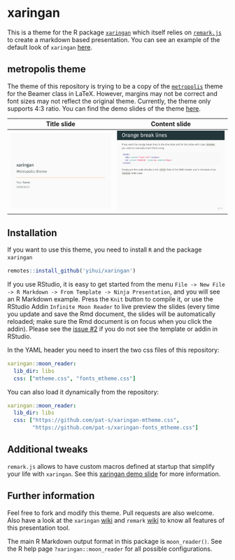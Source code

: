 # xaringan

This is a theme for the R package [`xaringan`](https://github.com/yihui/xaringan) which itself relies on [`remark.js`](https://remarkjs.com/#1) to create a markdown based presentation. 
You can see an example of the default look of `xaringan` [here](http://slides.yihui.name/xaringan/).

## metropolis theme

The theme of this repository is trying to be a copy of the [`metropolis`](https://github.com/matze/mtheme) theme for the Beamer class in LaTeX. 
However, margins may not be correct and font sizes may not reflect the original theme. 
Currently, the theme only supports 4:3 ratio.
You can find the demo slides of the theme [here](https://pat-s.github.io/files/xaringan-metropolis.html#1).

Title slide                |  Content slide
:-------------------------:|:-------------------------:
![](figs/example1.png)  |  ![](figs/example2.png)

## Installation

If you want to use this theme, you need to install `R` and the package `xaringan`

```r
remotes::install_github('yihui/xaringan')
```

If you use RStudio, it is easy to get started from the menu `File -> New File -> R Markdown -> From Template -> Ninja Presentation`, and you will see an R Markdown example. Press the `Knit` button to compile it, or use the RStudio Addin `Infinite Moon Reader` to live preview the slides (every time you update and save the Rmd document, the slides will be automatically reloaded; make sure the Rmd document is on focus when you click the addin). Please see the [issue #2](https://github.com/yihui/xaringan/issues/2) if you do not see the template or addin in RStudio.

In the YAML header you need to insert the two css files of this repository:

``` yaml
xaringan::moon_reader:
  lib_dir: libs
  css: ["mtheme.css", "fonts_mtheme.css"]
```

You can also load it dynamically from the repository:  

``` yaml
xaringan::moon_reader:
  lib_dir: libs
  css: ["https://github.com/pat-s/xaringan-mtheme.css",
        "https://github.com/pat-s/xaringan-fonts_mtheme.css"]
```

## Additional tweaks

`remark.js` allows to have custom macros defined at startup that simplify your life with `xaringan`.
See this [xaringan demo slide](https://slides.yihui.name/xaringan/#30) for more information. 

## Further information

Feel free to fork and modify this theme.
Pull requests are also welcome.
Also have a look at the `xaringan` [wiki](https://github.com/yihui/xaringan/wiki) and `remark` [wiki](https://github.com/gnab/remark/wiki) to know all features of this presentation tool.

The main R Markdown output format in this package is `moon_reader()`. See the R help page `?xaringan::moon_reader` for all possible configurations.
